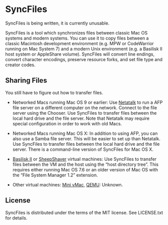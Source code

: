 # SyncFiles

SyncFiles is being written, it is currently unusable.

SyncFiles is a tool which synchronizes files between classic Mac OS systems and modern systems. You can use it to copy files between a classic Macintosh development environment (e.g. MPW or CodeWarrior running on Mac System 7) and a modern Unix environment (e.g. a Basilisk II host system or AppleShare volume). SyncFiles will convert line endings, convert character encodings, preserve resource forks, and set file type and creator codes.

## Sharing Files

You still have to figure out how to transfer files.

- Networked Macs running Mac OS 9 or earlier: Use [Netatalk][netatalk] to run a AFP file server on a different computer on the network. Connect to the file server using the Chooser. Use SyncFiles to transfer files between the local hard drive and the file server. Note that Netatalk may require special configuration in order to work with old Macs.

- Networked Macs running Mac OS X: In addition to using AFP, you can also use a Samba file server. This will be easier to set up than Netatalk. Use SyncFiles to transfer files between the local hard drive and the file server. There is a command-line version of SyncFiles for Mac OS X.

- [Basilisk II][basiliskii] or [SheepShaver][sheepshaver] virtual machines: Use SyncFiles to transfer files between the VM and the host using the “host directory tree”. This requires either running Mac OS 7.6 or an older version of Mac OS with the “File System Manager 1.2” extension.

- Other virtual machines: [Mini vMac][minivmac], [QEMU][qemu]: Unknown.

[netatalk]: https://netatalk.sourceforge.io/
[basiliskii]: https://basilisk.cebix.net/
[sheepshaver]: https://sheepshaver.cebix.net/
[minivmac]: https://www.gryphel.com/c/minivmac/
[qemu]: https://www.qemu.org/

## License

SyncFiles is distributed under the terms of the MIT license. See LICENSE.txt for details.
